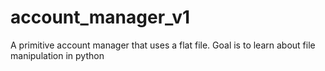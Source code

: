 # account_manager_v1
A primitive account manager that uses a flat file. Goal is to learn about file manipulation in python
